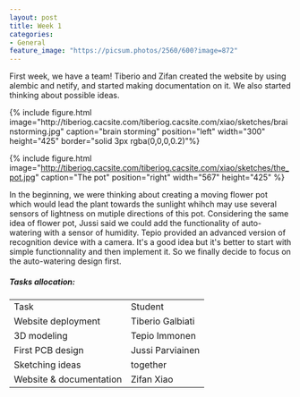 ```yaml
---
layout: post
title: Week 1
categories:
- General
feature_image: "https://picsum.photos/2560/600?image=872"
---
```


<p>First week, we have a team! Tiberio and Zifan created the website by using alembic and netify, and started making documentation on it. We also started thinking about possible ideas.  
</p>
{% include figure.html image="http://tiberiog.cacsite.com/tiberiog.cacsite.com/xiao/sketches/brainstorming.jpg" caption="brain storming" position="left" width="300" height="425" border="solid 3px rgba(0,0,0,0.2)"%}

{% include figure.html image="http://tiberiog.cacsite.com/tiberiog.cacsite.com/xiao/sketches/the_pot.jpg" caption="The pot" position="right" width="567" height="425" %}

<p>
In the beginning, we were thinking about creating a moving flower pot which would lead the plant towards the sunlight whihch may use several sensors of lightness on mutiple directions of this pot. Considering the same idea of flower pot, Jussi said we could add the functionality of auto-watering with a sensor of humidity. Tepio provided an advanced version of recognition device with a camera. It's a good idea but it's better to start with simple functionnality and then implement it. So we finally decide to focus on the auto-watering design first.  
</p>


##### Tasks allocation:
<table style= "word-wrap:break-word;word-break:break-all;">
<tr>
<td>Task </td>
<td>Student</td>
</tr>
<tr>
<td>Website deployment </td>
<td>Tiberio Galbiati</td>
</tr>
<tr>
<td>3D modeling </td>
<td>Tepio Immonen</td>
</tr>
<tr>
<td>First PCB design </td>
<td> Jussi Parviainen</td>
</tr>
<tr>
<td>Sketching ideas  </td>
<td>together</td>
</tr>
<tr>
<td>Website & documentation</td>
<td>Zifan Xiao</td>
</tr>
</table>

